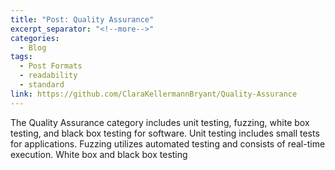 ```yaml
---
title: "Post: Quality Assurance"
excerpt_separator: "<!--more-->"
categories:
  - Blog
tags:
  - Post Formats
  - readability
  - standard
link: https://github.com/ClaraKellermannBryant/Quality-Assurance
---
```


The Quality Assurance category includes unit testing, fuzzing, white box testing, and black box testing for software. Unit testing includes small tests for applications. Fuzzing utilizes automated testing and consists of real-time execution. White box and black box testing 

